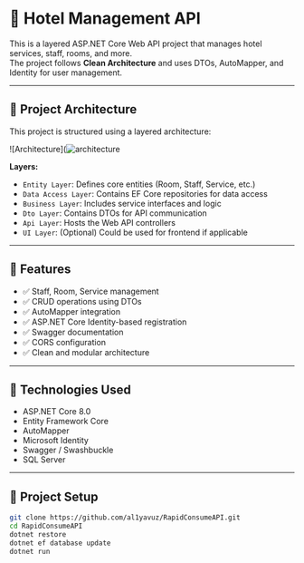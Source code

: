 # 🏨 Hotel Management API

This is a layered ASP.NET Core Web API project that manages hotel services, staff, rooms, and more.  
The project follows **Clean Architecture** and uses DTOs, AutoMapper, and Identity for user management.

---

## 🧱 Project Architecture

This project is structured using a layered architecture:

![Architecture](![architecture](https://github.com/user-attachments/assets/a5dbc838-77e0-48c1-a73f-0ea3a2244c71)


**Layers:**
- `Entity Layer`: Defines core entities (Room, Staff, Service, etc.)
- `Data Access Layer`: Contains EF Core repositories for data access
- `Business Layer`: Includes service interfaces and logic
- `Dto Layer`: Contains DTOs for API communication
- `Api Layer`: Hosts the Web API controllers
- `UI Layer`: (Optional) Could be used for frontend if applicable

---

## 🚀 Features

- ✅ Staff, Room, Service management
- ✅ CRUD operations using DTOs
- ✅ AutoMapper integration
- ✅ ASP.NET Core Identity-based registration
- ✅ Swagger documentation
- ✅ CORS configuration
- ✅ Clean and modular architecture

---

## 🧪 Technologies Used

- ASP.NET Core 8.0
- Entity Framework Core
- AutoMapper
- Microsoft Identity
- Swagger / Swashbuckle
- SQL Server

---

## 📁 Project Setup

```bash
git clone https://github.com/al1yavuz/RapidConsumeAPI.git
cd RapidConsumeAPI
dotnet restore
dotnet ef database update
dotnet run

